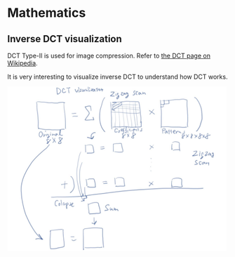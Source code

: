 # Mathematics

## Inverse DCT visualization

DCT Type-II is used for image compression. Refer to [the DCT page on Wikipedia](https://en.wikipedia.org/wiki/Discrete_cosine_transform).

It is very interesting to visualize inverse DCT to understand how DCT works.

<img src="draft.jpg" width=500>
